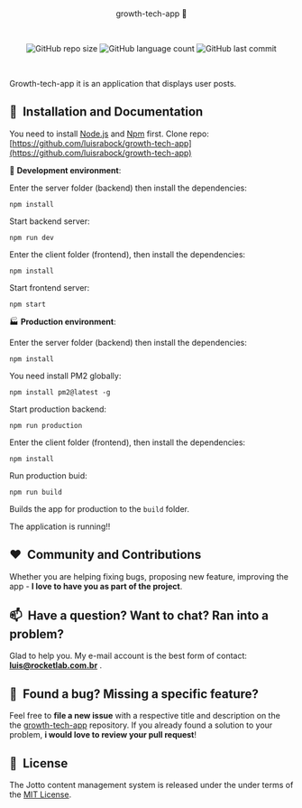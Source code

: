 

<br/>
<p align="center">
    growth-tech-app 👋
</p>

<br/>
<p align="center">
    <img alt="GitHub repo size" src="https://img.shields.io/github/repo-size/luisrabock/growth-tech-app?style=flat-square">
       <img alt="GitHub language count" src="https://img.shields.io/github/languages/count/luisrabock/growth-tech-app?style=flat-square">
        <img alt="GitHub last commit" src="https://img.shields.io/github/last-commit/luisrabock/growth-tech-app?color=blue&style=flat-square">
</p>
<br/>



  
Growth-tech-app it is an application that displays user posts.



## 🚀&nbsp; Installation and Documentation

You need to install  [Node.js](https://nodejs.org/en/download/)  and  [Npm]([https://www.npmjs.com/](https://www.npmjs.com/))  first.
Clone repo: [https://github.com/luisrabock/growth-tech-app](https://github.com/luisrabock/growth-tech-app)

🧪 **Development environment**:

Enter the server folder (backend) then install the dependencies:

```npm install```

Start backend server:

```npm run dev```

Enter the client folder (frontend),  then install the dependencies:

```npm install```

Start frontend server:

```npm start```

🏭 **Production environment**:

Enter the server folder (backend) then install the dependencies:

```npm install```

You need install PM2 globally:

```npm install pm2@latest -g```

Start production backend:

```npm run production```

Enter the client folder (frontend),  then install the dependencies:

```npm install```

Run production buid:

```npm run build```

Builds the app for production to the `build` folder.

The application is running!!

## ❤️&nbsp; Community and Contributions

Whether you are helping fixing bugs, proposing new feature, improving the app - **I love to have you as part of the project**.


## 📫&nbsp; Have a question? Want to chat? Ran into a problem?

  
Glad to help you. My e-mail account is the best form of contact: **luis@rocketlab.com.br** .


## 🤝&nbsp; Found a bug? Missing a specific feature?

Feel free to **file a new issue** with a respective title and description on the the [growth-tech-app](https://github.com/luisrabock/growth-tech-app/issues) repository. If you already found a solution to your problem, **i would love to review your pull request**!

## 📘&nbsp; License
The Jotto content management system is released under the under terms of the [MIT License](LICENSE).

